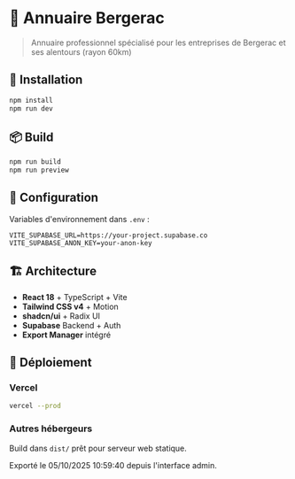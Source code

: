 # 🏢 Annuaire Bergerac

> Annuaire professionnel spécialisé pour les entreprises de Bergerac et ses alentours (rayon 60km)

## 🚀 Installation

```bash
npm install
npm run dev
```

## 📦 Build

```bash
npm run build
npm run preview
```

## 🔧 Configuration

Variables d'environnement dans `.env` :
```
VITE_SUPABASE_URL=https://your-project.supabase.co
VITE_SUPABASE_ANON_KEY=your-anon-key
```

## 🏗 Architecture

- **React 18** + TypeScript + Vite
- **Tailwind CSS v4** + Motion
- **shadcn/ui** + Radix UI
- **Supabase** Backend + Auth
- **Export Manager** intégré

## 🚀 Déploiement

### Vercel
```bash
vercel --prod
```

### Autres hébergeurs
Build dans `dist/` prêt pour serveur web statique.

Exporté le 05/10/2025 10:59:40 depuis l'interface admin.

